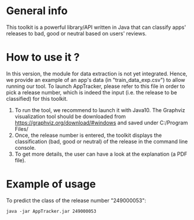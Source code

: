 # General info
This toolkit is a powerful library/API written in Java that can classify apps' releases to bad, good or neutral based on users' reviews.
# How to use it ?
In this version, the module for data extraction is not yet integrated. Hence, we provide an example of an app's data (in "train_data_exp.csv") to allow running our tool. To launch AppTracker, please refer to this file in order to pick a release number, which is indeed the input (i.e. the release to be classified) for this toolkit.
1. To run the tool, we recommend to launch it with Java10. The Graphviz visualization tool should be downloaded from https://graphviz.org/download/#windows and saved under C:/Program Files/
2. Once, the release number is entered, the toolkit displays the classification (bad, good or neutral) of the release in the command line console.
3. To get more details, the user can have a look at the explanation (a PDF file).
# Example of usage
To predict the class of the release number "249000053":
```
java -jar AppTracker.jar 249000053
```

